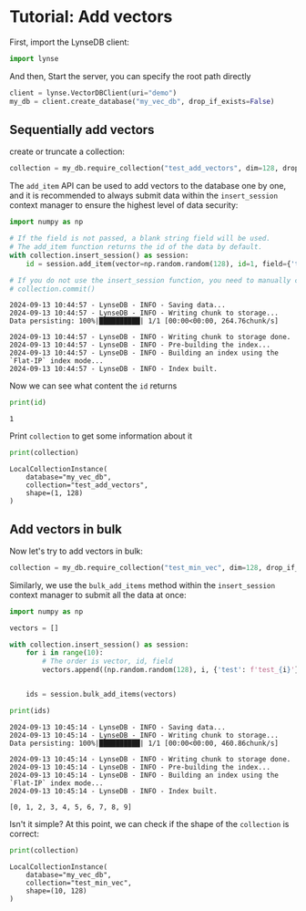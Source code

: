 # Tutorial: Add vectors

First, import the LynseDB client:

```python linenums="1"
import lynse
```


And then, Start the server, you can specify the root path directly
```python linenums="1"
client = lynse.VectorDBClient(uri="demo")
my_db = client.create_database("my_vec_db", drop_if_exists=False)
```

## Sequentially add vectors

create or truncate a collection:
```python linenums="1"
collection = my_db.require_collection("test_add_vectors", dim=128, drop_if_exists=True)
```

The `add_item` API can be used to add vectors to the database one by one, and it is recommended to always submit data within the `insert_session` context manager to ensure the highest level of data security:
```python linenums="1"
import numpy as np

# If the field is not passed, a blank string field will be used.
# The add_item function returns the id of the data by default.
with collection.insert_session() as session:
    id = session.add_item(vector=np.random.random(128), id=1, field={'test': 'test', 'test1': 'test2'})

# If you do not use the insert_session function, you need to manually call the commit function to submit the data
# collection.commit()
```


    2024-09-13 10:44:57 - LynseDB - INFO - Saving data...
    2024-09-13 10:44:57 - LynseDB - INFO - Writing chunk to storage...
    Data persisting: 100%|██████████| 1/1 [00:00<00:00, 264.76chunk/s]

    2024-09-13 10:44:57 - LynseDB - INFO - Writing chunk to storage done.
    2024-09-13 10:44:57 - LynseDB - INFO - Pre-building the index...
    2024-09-13 10:44:57 - LynseDB - INFO - Building an index using the `Flat-IP` index mode...
    2024-09-13 10:44:57 - LynseDB - INFO - Index built.

Now we can see what content the `id` returns

```python linenums="1"
print(id)
```

    1


Print `collection` to get some information about it
```python linenums="1"
print(collection)
```

    LocalCollectionInstance(
        database="my_vec_db",
        collection="test_add_vectors",
        shape=(1, 128)
    )


## Add vectors in bulk

Now let's try to add vectors in bulk:
```python linenums="1"
collection = my_db.require_collection("test_min_vec", dim=128, drop_if_exists=True)
```


Similarly, we use the `bulk_add_items` method within the `insert_session` context manager to submit all the data at once:
```python linenums="1"
import numpy as np

vectors = []

with collection.insert_session() as session:
    for i in range(10):
        # The order is vector, id, field
        vectors.append((np.random.random(128), i, {'test': f'test_{i}'}))


    ids = session.bulk_add_items(vectors)

print(ids)
```


    2024-09-13 10:45:14 - LynseDB - INFO - Saving data...
    2024-09-13 10:45:14 - LynseDB - INFO - Writing chunk to storage...
    Data persisting: 100%|██████████| 1/1 [00:00<00:00, 460.86chunk/s]

    2024-09-13 10:45:14 - LynseDB - INFO - Writing chunk to storage done.
    2024-09-13 10:45:14 - LynseDB - INFO - Pre-building the index...
    2024-09-13 10:45:14 - LynseDB - INFO - Building an index using the `Flat-IP` index mode...
    2024-09-13 10:45:14 - LynseDB - INFO - Index built.

    [0, 1, 2, 3, 4, 5, 6, 7, 8, 9]


Isn't it simple? At this point, we can check if the shape of the `collection` is correct:
```python linenums="1"
print(collection)
```

    LocalCollectionInstance(
        database="my_vec_db",
        collection="test_min_vec",
        shape=(10, 128)
    )

